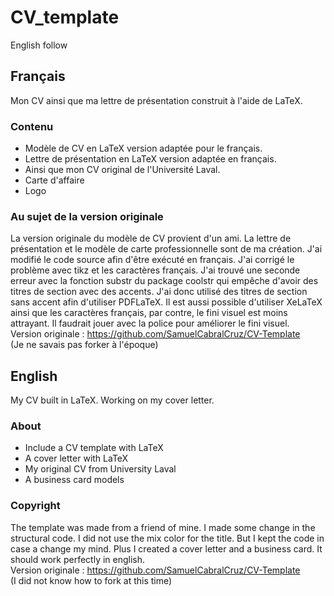 # CV_template <br />
English follow

## Français
Mon CV ainsi que ma lettre de présentation construit à l'aide de LaTeX.<br/>

### Contenu
- Modèle de CV en LaTeX version adaptée pour le français. 
- Lettre de présentation en LaTeX version adaptée en français. 
- Ainsi que mon CV original de l'Université Laval. 
- Carte d'affaire
- Logo

### Au sujet de la version originale
La version originale du modèle de CV provient d'un ami. La lettre de présentation et le modèle de carte professionnelle sont de ma création. J'ai modifié le code source afin d'être exécuté en français. J'ai corrigé le problème avec tikz et les caractères français. J'ai trouvé une seconde erreur avec la fonction substr du package coolstr qui empêche d'avoir des titres de section avec des accents. J'ai donc utilisé des titres de section sans accent afin d'utiliser PDFLaTeX. Il est aussi possible d'utiliser XeLaTeX ainsi que les caractères français, par contre, le fini visuel est moins attrayant. Il faudrait jouer avec la police pour améliorer le fini visuel. <br />
Version originale : https://github.com/SamuelCabralCruz/CV-Template <br />
(Je ne savais pas forker à l'époque)

## English
My CV built in LaTeX. Working on my cover letter.<br/>

### About
- Include a CV template with LaTeX
- A cover letter with LaTeX 
- My original CV from University Laval
- A business card models

### Copyright
The template was made from a friend of mine. I made some change in the structural code. I did not use the mix color for the title. But I kept the code in case a change my mind. Plus I created a cover letter and a business card. It should work perfectly in english. <br />
Version originale : https://github.com/SamuelCabralCruz/CV-Template <br />
(I did not know how to fork at this time)


